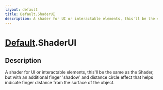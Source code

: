 ```yaml
---
layout: default
title: Default.ShaderUI
description: A shader for UI or interactable elements, this'll be the same as the Shader, but with an additional finger 'shadow' and distance circle effect that helps indicate finger distance from the surface of the object.
---
```

# [Default]({{site.url}}/Pages/Reference/Default.html).ShaderUI

## Description
A shader for UI or interactable elements, this'll be the
same as the Shader, but with an additional finger 'shadow' and
distance circle effect that helps indicate finger distance from
the surface of the object.

